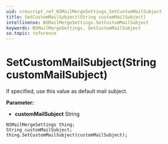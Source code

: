 ```yaml
---
uid: crmscript_ref_NSMailMergeSettings_SetCustomMailSubject
title: SetCustomMailSubject(String customMailSubject)
intellisense: NSMailMergeSettings.SetCustomMailSubject
keywords: NSMailMergeSettings, GetCustomMailSubject
so.topic: reference
---
```


# SetCustomMailSubject(String customMailSubject)

If specified, use this value as default mail subject.

**Parameter:** 
* **customMailSubject** String

```crmscript
NSMailMergeSettings thing;
String customMailSubject;
thing.SetCustomMailSubject(customMailSubject);
```

